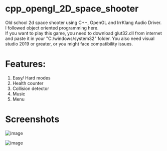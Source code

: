 # cpp_opengl_2D_space_shooter
Old school 2d space shooter using C++, OpenGL and IrrKlang Audio Driver.  
I followed object oriented programming here.  
If you want to play this game, you need to download glut32.dll from internet and paste it in your "C:/windows/system32" folder. You also need visual studio 2019 or greater, or you might face compatibility issues.

# Features:
1. Easy/ Hard modes
2. Health counter
3. Collision detector
4. Music
5. Menu

# Screenshots

![image](https://i.ibb.co/qs9k6bb/image.png)
 
![image](https://i.ibb.co/R73jDVg/image.png)
